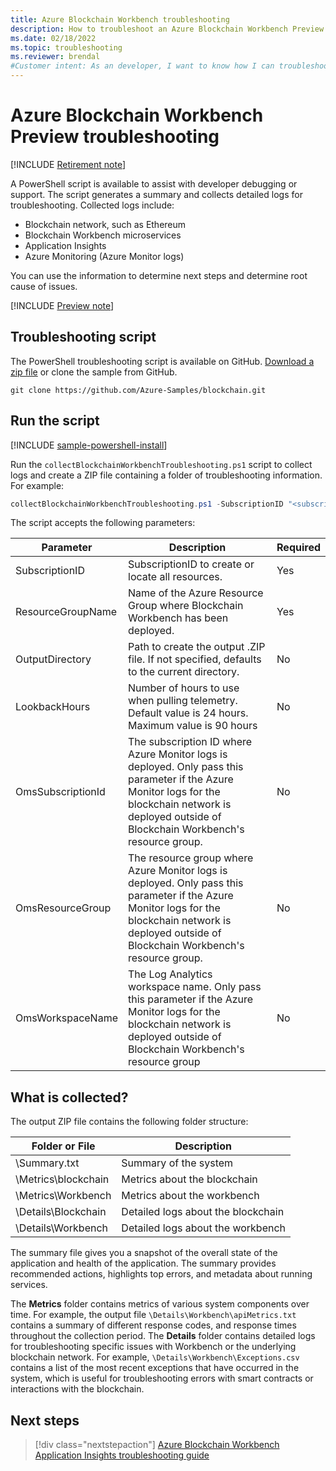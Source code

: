 ```yaml
---
title: Azure Blockchain Workbench troubleshooting
description: How to troubleshoot an Azure Blockchain Workbench Preview application.
ms.date: 02/18/2022
ms.topic: troubleshooting
ms.reviewer: brendal
#Customer intent: As an developer, I want to know how I can troubleshoot a blockchain application in Azure Blockchain Workbench.
---
```


# Azure Blockchain Workbench Preview troubleshooting

[!INCLUDE [Retirement note](./includes/retire.md)]

A PowerShell script is available to assist with developer debugging or support. The script generates a summary and collects detailed logs for troubleshooting. Collected logs include:

* Blockchain network, such as Ethereum
* Blockchain Workbench microservices
* Application Insights
* Azure Monitoring (Azure Monitor logs)

You can use the information to determine next steps and determine root cause of issues.

[!INCLUDE [Preview note](./includes/preview.md)]

## Troubleshooting script

The PowerShell troubleshooting script is available on GitHub. [Download a zip file](https://github.com/Azure-Samples/blockchain/archive/master.zip) or clone the sample from GitHub.

```
git clone https://github.com/Azure-Samples/blockchain.git
```

## Run the script
[!INCLUDE [sample-powershell-install](../../../includes/sample-powershell-install.md)]

Run the `collectBlockchainWorkbenchTroubleshooting.ps1` script to collect logs and create a ZIP file containing a folder of troubleshooting information. For example:

``` powershell
collectBlockchainWorkbenchTroubleshooting.ps1 -SubscriptionID "<subscription_id>" -ResourceGroupName "workbench-resource-group-name"
```
The script accepts the following parameters:

| Parameter  | Description | Required |
|---------|---------|----|
| SubscriptionID | SubscriptionID to create or locate all resources. | Yes |
| ResourceGroupName | Name of the Azure Resource Group where Blockchain Workbench has been deployed. | Yes |
| OutputDirectory | Path to create the output .ZIP file. If not specified, defaults to the current directory. | No |
| LookbackHours | Number of hours to use when pulling telemetry. Default value is 24 hours. Maximum value is 90 hours | No |
| OmsSubscriptionId | The subscription ID where Azure Monitor logs is deployed. Only pass this parameter if the Azure Monitor logs for the blockchain network is deployed outside of Blockchain Workbench's resource group.| No |
| OmsResourceGroup |The resource group where Azure Monitor logs is deployed. Only pass this parameter if the Azure Monitor logs for the blockchain network is deployed outside of Blockchain Workbench's resource group.| No |
| OmsWorkspaceName | The Log Analytics workspace name. Only pass this parameter if the Azure Monitor logs for the blockchain network is deployed outside of Blockchain Workbench's resource group | No |

## What is collected?

The output ZIP file contains the following folder structure:

| Folder or File | Description  |
|---------|---------|
| \Summary.txt | Summary of the system |
| \Metrics\blockchain | Metrics about the blockchain |
| \Metrics\Workbench | Metrics about the workbench |
| \Details\Blockchain | Detailed logs about the blockchain |
| \Details\Workbench | Detailed logs about the workbench |

The summary file gives you a snapshot of the overall state of the application and health of the application. The summary provides recommended actions, highlights top errors, and metadata about running services.

The **Metrics** folder contains metrics of various system components over time. For example, the output file `\Details\Workbench\apiMetrics.txt` contains a summary of different response codes, and response times throughout the collection period. 
The **Details** folder contains detailed logs for troubleshooting specific issues with Workbench or the underlying blockchain network. For example, `\Details\Workbench\Exceptions.csv` contains a list of the most recent exceptions that have occurred in the system, which is useful for troubleshooting errors with smart contracts or interactions with the blockchain. 

## Next steps

> [!div class="nextstepaction"]
> [Azure Blockchain Workbench Application Insights troubleshooting guide](https://aka.ms/workbenchtroubleshooting)
